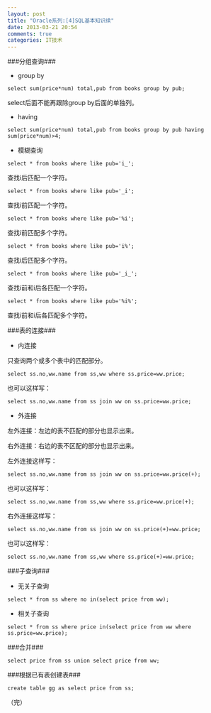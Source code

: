 ```yaml
---
layout: post
title: "Oracle系列:[4]SQL基本知识续"
date: 2013-03-21 20:54
comments: true
categories: IT技术
---
```

###分组查询###
- group by

```
select sum(price*num) total,pub from books group by pub;
```

select后面不能再跟除group by后面的单独列。

- having

```
select sum(price*num) total,pub from books group by pub having sum(price*num)>4;
```

- 模糊查询

```
select * from books where like pub='i_';
```

查找i后匹配一个字符。

<!-- more -->

```
select * from books where like pub='_i';
```

查找i前匹配一个字符。

```
select * from books where like pub='%i';
```

查找i前匹配多个字符。

```
select * from books where like pub='i%';
```

查找i后匹配多个字符。

```
select * from books where like pub='_i_';
```

查找i前和i后各匹配一个字符。

```
select * from books where like pub='%i%';
```

查找i前和i后各匹配多个字符。

###表的连接###
- 内连接

只查询两个或多个表中的匹配部分。

```
select ss.no,ww.name from ss,ww where ss.price=ww.price;
```

也可以这样写：

```
select ss.no,ww.name from ss join ww on ss.price=ww.price;
```

- 外连接

左外连接：左边的表不匹配的部分也显示出来。

右外连接：右边的表不区配的部分也显示出来。

左外连接这样写：

```
select ss.no,ww.name from ss join ww on ss.price=ww.price(+);
```

也可以这样写：

```
select ss.no,ww.name from ss,ww where ss.price=ww.price(+);
```

右外连接这样写：

```
select ss.no,ww.name from ss join ww on ss.price(+)=ww.price;
```

也可以这样写：

```
select ss.no,ww.name from ss,ww where ss.price(+)=ww.price;
```

###子查询###
- 无关子查询

```
select * from ss where no in(select price from ww);
```

- 相关子查询

```
select * from ss where price in(select price from ww where ss.price=ww.price);
```

###合并###

```
select price from ss union select price from ww;
```

###根据已有表创建表###

```
create table gg as select price from ss;
```

（完）
